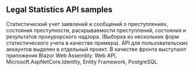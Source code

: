 ## Legal Statistics API samples
Статистический учет заявлений и сообщений о преступлениях, состояния преступности, раскрываемости преступлений, состояния и результатов прокурорского надзора. (Выборка из нескольких форм статистического учета в качестве примера).
API для пользовательских аккаунтов выделен в отдельный проект. В качестве фронта выступают приложения Blazor Web Assembly.
Web API, Microsoft.AspNetCore.Identity, Entity Framework, PostgreSQL
